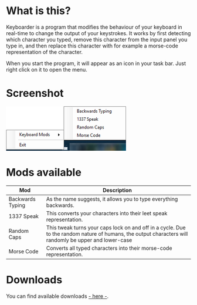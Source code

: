 # What is this?
Keyboarder is a program that modifies the behaviour of your keyboard in real-time to change the output of your keystrokes. It works by first detecting which character you typed, remove this character from the input panel you type in, and then replace this character with for example a morse-code representation of the character.

When you start the program, it will appear as an icon in your task bar. Just right click on it to open the menu.

# Screenshot
![Keyboarder](screenshot.png "Keyboarder")

# Mods available

| Mod              | Description                                                         |
| ---------------- |-------------------------------------------------------------------- | 
| Backwards Typing | As the name suggests, it allows you to type everything backwards.   |
| 1337 Speak       | This converts your characters into their leet speak representation. |
| Random Caps      | This tweak turns your caps lock on and off in a cycle. Due to the random nature of humans, the output characters will randomly be upper and lower-case |
| Morse Code       | Converts all typed characters into their morse-code representation. |

# Downloads
You can find available downloads [- here -](https://github.com/snixtho/Keyboarder/releases).
